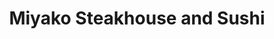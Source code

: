 ---
layout: place
title: "Miyako Steakhouse and Sushi"
permalink: /kentucky/crescent-springs/miyako-steakhouse-and-sushi.html
stateAbbr: KY
stateName: Kentucky
cityName: Crescent Springs
seo:
  name: "Miyako Steakhouse and Sushi"
  type: Restaurant
  links: null
description: "Miyako Steakhouse and Sushi serves delicious sushi in Crescent Springs, Kentucky. Try fresh Japanese dishes for a great dining experience. "
place_id: ChIJB8w9p5e3QYgRvStO5ZzVsq0
photos:
  - name: >-
      places/ChIJB8w9p5e3QYgRvStO5ZzVsq0/photos/AeeoHcLIvodANNgUeWYk8xU3YSDlNrxTml-6gwHvI7HyuLuXhBf5eST401P81VT0mHqTFrY2-JXFrnvhL8RWWJ4TUa0qeTY6EAh-E3cIGON9IVSNVAIG63bREHSBy1oM4rZuRb2aQDgQ570-KLhtEye1KS1eqnMoc4PN1BszAM5H48IZsnaae4AIInSzhKX6Asm1VN-YCSxZWA__Xoee8HUEIgDcw2JQGO4bUjrZ8PTLWxaB1OEMMMe9w9E_S-ThZ0oCQeD--PC_MQLNR5nCSCm6QmuxTr3IP_2JQNmzrXRUjZ4Mi6PCLSpznH_5d_4agYXkxqi03kTIe9TsKizayx4HJzYIE_lQ1UFDpI1x9AVVd9VqwKrsGhaqQ30R11dHxroJ2QbO-uQQBmmhGzzmyeGBtAb4BEvV20CicEeKhI493xs
    widthPx: 4128
    heightPx: 3096
    authorAttributions:
      - displayName: B K
        uri: https://maps.google.com/maps/contrib/107772482253366593857
        photoUri: >-
          https://lh3.googleusercontent.com/a/ACg8ocLZre1bPT4vj2oiKSmLYWsJL2c1hbxwA_UT_EjuFNFN53GMYw=s100-p-k-no-mo
    flagContentUri: >-
      https://www.google.com/local/imagery/report/?cb_client=maps_api_places.places_api&image_key=!1e10!2sCIHM0ogKEICAgIC05sLdDw&hl=en-US
    googleMapsUri: >-
      https://www.google.com/maps/place//data=!3m4!1e2!3m2!1sCIHM0ogKEICAgIC05sLdDw!2e10!4m2!3m1!1s0x8841b797a73dcc07:0xadb2d59ce54e2bbd
  - name: >-
      places/ChIJB8w9p5e3QYgRvStO5ZzVsq0/photos/AeeoHcKjPsOetXdyMdzI4MtBRClyw9fte4nQq7acvOo1kD7xSikTqE-_OK8fTNSG-zkBibdgp9T6tZ4Gi-RMGfZUww26Pf90KG_tUQVh_qHnZVn0SXDETltJhvEFCKd6zLx8l0KRuNZkh8KKLkiHO9m-NzQj8PxOL9ueAdvxnPrhmFNDXwnuD07gCwyREi3DKEGLLEvDkn7QmIZOGlxbcj04gSwnQKJUvP28U9fBcQ4d_ZlAByf1fVIVC1rGRrBrXxosS6hhybmCWRjdz9LcYAAnCsodH0a7xnRyKTeyNDFw7a3oHQ
    widthPx: 3024
    heightPx: 4032
    authorAttributions:
      - displayName: Miyako Steakhouse and Sushi
        uri: https://maps.google.com/maps/contrib/108725579611286904254
        photoUri: >-
          https://lh3.googleusercontent.com/a/ACg8ocJ6rbQafo6U94RcB68HvHo3HrdSa5j7QzHBoY9dtFoZH5ksUg=s100-p-k-no-mo
    flagContentUri: >-
      https://www.google.com/local/imagery/report/?cb_client=maps_api_places.places_api&image_key=!1e10!2sAF1QipMLsxTkjz2nQW3L5BE2V7zueJRiSOhrRRRzLliz&hl=en-US
    googleMapsUri: >-
      https://www.google.com/maps/place//data=!3m4!1e2!3m2!1sAF1QipMLsxTkjz2nQW3L5BE2V7zueJRiSOhrRRRzLliz!2e10!4m2!3m1!1s0x8841b797a73dcc07:0xadb2d59ce54e2bbd
  - name: >-
      places/ChIJB8w9p5e3QYgRvStO5ZzVsq0/photos/AeeoHcIgUJPXJBu482sFyXZsSCWKcsKF2cRbvXDO6--ltNKFu71ZLOX6H04nCVoU6_0EgNuR0be73fOy1jz6xCRefmDjpYK-NsHoBDdPrEqDQjXY-dOnFS3TpFUwepCP5FHj3HBkfIyPC_sqVG7pBgtmLawOpDiz_2Zm8zrlPghZrmQDmQOpx8bshj5i5DyLcqoubXp-N9JqBSy2wPY3XUQNpa-ofcz-eOo7ierdapYMr8cmnDxcyRwVREOFOucpTGMbWn-dKIFNz07PZJBGxBlgL-ujuPXd9dQgViawfSf92OtRoWjmutuXKjAgwa23U7WmPCSsEJb8DZuz8sdSej-x_h32ys53VGa6tmoDppEg0RI9pdK-_chxswxfYQn0Bevktl9R2xdrmrO5yeEzuJUgBp3UaRKw1oki9uxJKZkVPMnT5T0
    widthPx: 3024
    heightPx: 4032
    authorAttributions:
      - displayName: Katy Dudzik
        uri: https://maps.google.com/maps/contrib/106170656631382372178
        photoUri: >-
          https://lh3.googleusercontent.com/a/ACg8ocIhzHb4OTK5u_fx2tTqXjOd5db5B1yls5TTPDIKiTuB6nXEUw=s100-p-k-no-mo
    flagContentUri: >-
      https://www.google.com/local/imagery/report/?cb_client=maps_api_places.places_api&image_key=!1e10!2sCIHM0ogKEICAgIDG58GJwwE&hl=en-US
    googleMapsUri: >-
      https://www.google.com/maps/place//data=!3m4!1e2!3m2!1sCIHM0ogKEICAgIDG58GJwwE!2e10!4m2!3m1!1s0x8841b797a73dcc07:0xadb2d59ce54e2bbd
  - name: >-
      places/ChIJB8w9p5e3QYgRvStO5ZzVsq0/photos/AeeoHcIRTtXXjCXfmEp-rxML60ylnNbrnJ89URYGcEMTvx87jhmoWABTww-9NAfc95AlSdS3WgbfQwVRMY1SQ5cX7ClEnEMJHS8dVpEyrZ8QMBr-rXAD5NfXWNaKKY6YBmzXVYUu-nIN8Ha7OjkVDlLO1i_4qOVV30a-nPJcI1q_6vI0_uJxv6youepGVTkPpCb2PqLb4--wdTSrBu8m4nbeomH_NcGJxAdJyNto1diGkkRPulIxJMs6BltiEzo4Jw5ZHsya8lk2ofVJJb70Tu6RjY7kbC3FYH-NzpD6cGHte61aRoj5YfYYjm3RgZLJpqX9pq1Y-9PmD93Pek6iCKXJsO8g3u3_vwtEa4BfcvdwWqzM8L0hp-0nZDSISJHnpl4PpnVoEC76EXPkgUORCM8pOZoNM-CFdqyQKaThhXe8teM
    widthPx: 2992
    heightPx: 2992
    authorAttributions:
      - displayName: MsSmittykat
        uri: https://maps.google.com/maps/contrib/105075615575415283445
        photoUri: >-
          https://lh3.googleusercontent.com/a-/ALV-UjW2oBxtXgk2a6YWkCLNTUS3GJOqyG6ZBnkZdO1E0K2gyW_YGW1Utg=s100-p-k-no-mo
    flagContentUri: >-
      https://www.google.com/local/imagery/report/?cb_client=maps_api_places.places_api&image_key=!1e10!2sCIHM0ogKEICAgICT4r3mSg&hl=en-US
    googleMapsUri: >-
      https://www.google.com/maps/place//data=!3m4!1e2!3m2!1sCIHM0ogKEICAgICT4r3mSg!2e10!4m2!3m1!1s0x8841b797a73dcc07:0xadb2d59ce54e2bbd
  - name: >-
      places/ChIJB8w9p5e3QYgRvStO5ZzVsq0/photos/AeeoHcJol53qZpNBoxTa0wsYACtpsXdk4MpZVYFDKIeBZInjrTEywgwAHAia_Fxl_Tn2P4zR2D6UZ_heudY6azfzl6Col0Q07I29V_EMwa96mdMlh7c1WH-HDso4ma7mUpicSis9av8QDRSb193JIMpvH_Nd7B7rZV6L68k2CEU0lOqgbzLOkLs8-tP3CCi2XYZfw6q3aT5WZWsK-anQwGHYmnZda0dn90PU8TOD6Y40wX4JzvHFvRGIJAlk4KIGJwt8LkJS-8Rod0zRx8dSC8ivBKyvIZOCjijsI7NfZfuqwKtDh3i-fXXbxSL6R4XXktMTEonbnjYwTa2qEq45dueQWseV6qCNHnZqDVBfMHBOn5nUyGTVvOUI0rKDonYJApxYnCL2JFz3oAGmJC45ZuEIAXK42IdsISoPk6cUY_v5M6XGhg
    widthPx: 4032
    heightPx: 3024
    authorAttributions:
      - displayName: Judith Holland
        uri: https://maps.google.com/maps/contrib/108325340973088569829
        photoUri: >-
          https://lh3.googleusercontent.com/a/ACg8ocKTLBlw-gBbsIBSWa4DAjPDGRFxu3xNwNlRbD8gaLyFZ2KN=s100-p-k-no-mo
    flagContentUri: >-
      https://www.google.com/local/imagery/report/?cb_client=maps_api_places.places_api&image_key=!1e10!2sCIHM0ogKEICAgMDIiefOXA&hl=en-US
    googleMapsUri: >-
      https://www.google.com/maps/place//data=!3m4!1e2!3m2!1sCIHM0ogKEICAgMDIiefOXA!2e10!4m2!3m1!1s0x8841b797a73dcc07:0xadb2d59ce54e2bbd
  - name: >-
      places/ChIJB8w9p5e3QYgRvStO5ZzVsq0/photos/AeeoHcJAKT6dhutKUSIVotqr2odlgximaghfST5nN7AcecB4C43WS0egIf4tUVxuUONxN-NfY7ZZ-uJAdk6mbT67l1o-1c4-yF4TWLF0lwgFUtKvEOLol8Fsz8mktUDTunZkE0O5uPtpviZV-KbgeGjpXHa_camt1JOW5aYUkU1FqalIs5qcofWPO_EHuxT0AvvfPXJ61G8H-zARAYtQoxBaXnKAlHXJCCAsblPkhMCnyKqc-amSfLkc-Nk4C7hb0J-HO0VHkIU8OSNQXP3IQSUsrxGQOrerl5P862d1BbF5lLc6rDfEc3e7AvguiK4gZ9Og79YkBK9PMljemixQcIt99Lhha7QZ6ioflbyiptEOaHhZmfTLFy-8JRaBpdNAA3IPkl1IBj7MAqFd12XLsa5vw8uZu7baT_q0RMD9p6IJBzQ
    widthPx: 3072
    heightPx: 4080
    authorAttributions:
      - displayName: Michael Mahoney
        uri: https://maps.google.com/maps/contrib/105195708636366965570
        photoUri: >-
          https://lh3.googleusercontent.com/a-/ALV-UjXblBEPResZV5TozFSk_k4CR1TK_myrwYfhNNVdsnmsezBMe1s=s100-p-k-no-mo
    flagContentUri: >-
      https://www.google.com/local/imagery/report/?cb_client=maps_api_places.places_api&image_key=!1e10!2sCIHM0ogKEICAgIC_0pmaXw&hl=en-US
    googleMapsUri: >-
      https://www.google.com/maps/place//data=!3m4!1e2!3m2!1sCIHM0ogKEICAgIC_0pmaXw!2e10!4m2!3m1!1s0x8841b797a73dcc07:0xadb2d59ce54e2bbd
  - name: >-
      places/ChIJB8w9p5e3QYgRvStO5ZzVsq0/photos/AeeoHcKzCrxfntZvf-KeWInvxD1ubElfYSycHaEaTsfu7EWzgZ3PqSB9EIecfHtEdNBcBXBhMHXS0BrxZ6uzNcJNDHFKML-jjJSqjE3BhLLNirzQzHwpBpRbG41mzjgQWubjnaPl_d7GDblowwmfDQzVvhwKxnKDPPrk5gVIp8EzKRZXhsUFUbuJ77Eo1m9k812VbBtc3hPt3jYeVxmI4kYSTnxTMMRE8DfJOkEeILi89nUCm6BEKmCY3-kJPcfbjTsICFdAh9I9pF9iTuOj9gWfvKzdWOIHw3xABbimDdTHrjrNaypF71ArL2xFJnW9gI8k18LZl8h64iXxGOe6zPim_017Qf_DGNbTdBco3Bhe2HGcE3wlH6sX-Gu2hKX95AKx69-GQMiZDa0kjp-I-w5QAQQNdw4-WAg-1rCuJnQAYEux_w
    widthPx: 4032
    heightPx: 3024
    authorAttributions:
      - displayName: Victoria Helton
        uri: https://maps.google.com/maps/contrib/100252555964561217234
        photoUri: >-
          https://lh3.googleusercontent.com/a-/ALV-UjU3dVp7llTPOyPQP2ovaQKjAsHG-YyQhiWZPd7_GKNBFIYRhZN-Gw=s100-p-k-no-mo
    flagContentUri: >-
      https://www.google.com/local/imagery/report/?cb_client=maps_api_places.places_api&image_key=!1e10!2sCIHM0ogKEICAgIDXh_X_IQ&hl=en-US
    googleMapsUri: >-
      https://www.google.com/maps/place//data=!3m4!1e2!3m2!1sCIHM0ogKEICAgIDXh_X_IQ!2e10!4m2!3m1!1s0x8841b797a73dcc07:0xadb2d59ce54e2bbd
  - name: >-
      places/ChIJB8w9p5e3QYgRvStO5ZzVsq0/photos/AeeoHcKYdXNHotom-lLckdcELzSqCrzku1ogiMN0r1JxUcz8x-fgcZjyXSqHs03b1wlFw0VrwgqkqBaRm4Z2cuHhdJFhr-2Gvyk-8Yyu9Jr182JW_RdO3idIPGuq7hqRcuntqtitFa8GCFKAEsCKdc74YGKb5Z7Uka6nbR6OZQsxkWu9YnRfVYpjxv4vZ2q8ybyirQKDZVL7X_V9tuTxycTBDCFJEe1QiDXijjcBIASQuVQ8cyaMgu86RfAb-dtLSKSEgyyw-xa3vlslH-lStKJe6zWAyefc1P0gXVHes4-qlpb7pRfjLhWfhvZRrxa6iS1fEK_nHtEZtRANy_4Ht1kvK-I3MiGHenwBFQ-3p57WngIY7OBcPxAzBHn_YDwYtqbq-b4uQnzVKpKaGrS2YB6NcamfYcfXvPj916Cqp9XBguaH3oc
    widthPx: 4032
    heightPx: 3024
    authorAttributions:
      - displayName: Caroline Burns
        uri: https://maps.google.com/maps/contrib/109646734638391229399
        photoUri: >-
          https://lh3.googleusercontent.com/a-/ALV-UjV5cCfST_m7277pDmC6BqjRXlZxjfAkT_0HT5cWSqFK3RpbF3J2=s100-p-k-no-mo
    flagContentUri: >-
      https://www.google.com/local/imagery/report/?cb_client=maps_api_places.places_api&image_key=!1e10!2sCIHM0ogKEICAgICE0o-I0gE&hl=en-US
    googleMapsUri: >-
      https://www.google.com/maps/place//data=!3m4!1e2!3m2!1sCIHM0ogKEICAgICE0o-I0gE!2e10!4m2!3m1!1s0x8841b797a73dcc07:0xadb2d59ce54e2bbd
  - name: >-
      places/ChIJB8w9p5e3QYgRvStO5ZzVsq0/photos/AeeoHcIVpGON6PHRn8YDe8icLL6Dc3xFOAnakxV7Il_DyXWhysPU6htLnLehZ1jEA5NA_J2w4UNUU6uYYnGniLmc0U2SzET0H6jPqU8L7xFCvf0-KfHv7Hpa0fxLYbBadkb4nvomAh-oFslr1QYve4xZvD3PwlH4LsEFUf7ASIwC3bcifT90T8riQQQt_3Q9V4BDUvSpz93-LpkZlkIwpv6VGEmDARAU3LDPV5EnUFZmhWQ90HPe1I1SMbTnC6jUql_khFR1I2T-mwA9NHwxZRmteZdNb1IjnDc8x-Y-uk-thu61amQZMjFVyBF-f32pXcQfs-Bxz3CZd1T-2tPS-WCddcm60ygaEea-5DHJsMFjqbQqm2eTzEwqrNBvocoYlq4fMxojmlfwbkTFY9rhMSR_o542h5LcvH2XFBzwIHvaSWvdoQ
    widthPx: 4624
    heightPx: 3468
    authorAttributions:
      - displayName: Patricia Rorato
        uri: https://maps.google.com/maps/contrib/102814698282500688637
        photoUri: >-
          https://lh3.googleusercontent.com/a/ACg8ocLAiMyIjtpL2xAy17lyFU-2-bEoV9BoputB1EcElg7_siNr=s100-p-k-no-mo
    flagContentUri: >-
      https://www.google.com/local/imagery/report/?cb_client=maps_api_places.places_api&image_key=!1e10!2sCIHM0ogKEICAgID-5L78Ig&hl=en-US
    googleMapsUri: >-
      https://www.google.com/maps/place//data=!3m4!1e2!3m2!1sCIHM0ogKEICAgID-5L78Ig!2e10!4m2!3m1!1s0x8841b797a73dcc07:0xadb2d59ce54e2bbd
  - name: >-
      places/ChIJB8w9p5e3QYgRvStO5ZzVsq0/photos/AeeoHcIG4KEfU-ZlMY1K0WTtAXbzPfmNXX003iO3kMQhWgYgezjX_EUQaxd1mwR5d_IuUmetpZN4WKXxkJKWVcu5R6CgoM__g8RBdfCY5ndoz2ubfq_ys90XgGLP7sRQN-5sDGvgW0nPqvHwb4u5VQRYgkR5o30e5TofL54gJv3l5EpQNvWrGXbUyfqL5ESWk1LQPh1f6UDkf6Eqwxqz1vdfPB8Y3Z_23p0yzM4Zm7EDFyUxHi5SoC_kZOFKpfnAIVvuTmNFDyFraQIDmwQJ1U8BP1To6pJ4DKPCI2R8gNewlT-szvHCKJixPqMCjzMNYp1WTXGSVaH6-3ZSImIjucwB1i-jcY2XW02W5AP85mQquFRA5rCArMUlmvITNsxraG5gcjAJ77xALL9xk5V2XBogWH-4y5ydMmjFENHVUVhQkFkfXKvj
    widthPx: 4800
    heightPx: 3599
    authorAttributions:
      - displayName: Ryan Sciamanna
        uri: https://maps.google.com/maps/contrib/101013342202160094337
        photoUri: >-
          https://lh3.googleusercontent.com/a-/ALV-UjXqe8elVqUQh9rmi-WFeV8x17HoPXIOITNV1L2mNAeHxUtK4Et_kw=s100-p-k-no-mo
    flagContentUri: >-
      https://www.google.com/local/imagery/report/?cb_client=maps_api_places.places_api&image_key=!1e10!2sCIHM0ogKEICAgICKu7bg2wE&hl=en-US
    googleMapsUri: >-
      https://www.google.com/maps/place//data=!3m4!1e2!3m2!1sCIHM0ogKEICAgICKu7bg2wE!2e10!4m2!3m1!1s0x8841b797a73dcc07:0xadb2d59ce54e2bbd
address: 2511 Ritchie Ave, Crescent Springs, KY 41017, USA
street: 2511 Ritchie Ave
city: Crescent Springs
state: KY
zip: '41017'
country: USA
neighborhood: null
latitude: '39.047065'
longitude: '-84.576282'
accessibility_options:
  wheelchairAccessibleParking: true
  wheelchairAccessibleEntrance: true
  wheelchairAccessibleRestroom: true
  wheelchairAccessibleSeating: true
business_status: OPERATIONAL
name: Miyako Steakhouse and Sushi
google_maps_links:
  directionsUri: >-
    https://www.google.com/maps/dir//''/data=!4m7!4m6!1m1!4e2!1m2!1m1!1s0x8841b797a73dcc07:0xadb2d59ce54e2bbd!3e0
  placeUri: https://maps.google.com/?cid=12516301184254749629
  writeAReviewUri: >-
    https://www.google.com/maps/place//data=!4m3!3m2!1s0x8841b797a73dcc07:0xadb2d59ce54e2bbd!12e1
  reviewsUri: >-
    https://www.google.com/maps/place//data=!4m4!3m3!1s0x8841b797a73dcc07:0xadb2d59ce54e2bbd!9m1!1b1
  photosUri: >-
    https://www.google.com/maps/place//data=!4m3!3m2!1s0x8841b797a73dcc07:0xadb2d59ce54e2bbd!10e5
primary_type: Sushi Restaurant
opening_hours:
  regular: null
  current: null
secondary_opening_hours:
  regular:
    weekdayDescriptions: null
    type: null
  current:
    weekdayDescriptions: null
    type: null
phone: null
price_level: null
price_range: null
rating: null
rating_count: 0
website: null
reviews: null
parking_options: null
payment_options: null
allow_dogs: null
curbside_pickup: null
delivery: null
dine_in: null
good_for_children: null
good_for_groups: null
good_for_sports: null
live_music: null
menu_for_children: null
outdoor_seating: null
reservable: null
restroom: null
serves_beer: null
serves_breakfast: null
serves_brunch: null
serves_cocktails: null
serves_coffee: null
serves_dinner: null
serves_dessert: null
serves_lunch: null
serves_vegetarian_food: null
serves_wine: null
takeout: null
summary: null

---